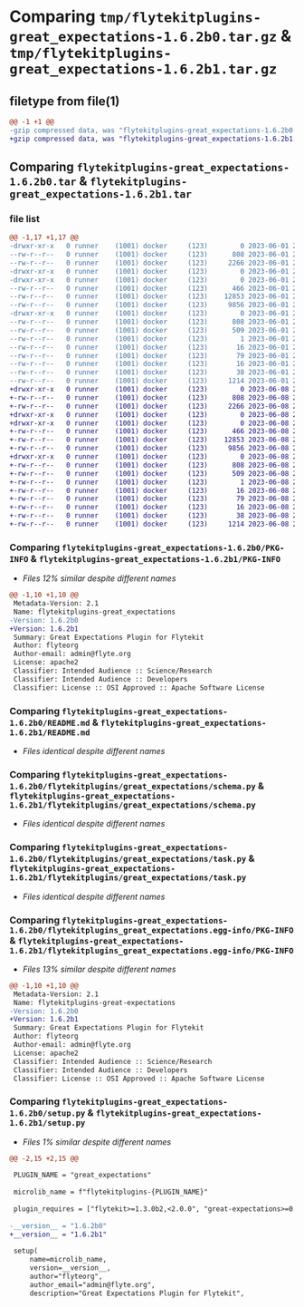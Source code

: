 # Comparing `tmp/flytekitplugins-great_expectations-1.6.2b0.tar.gz` & `tmp/flytekitplugins-great_expectations-1.6.2b1.tar.gz`

## filetype from file(1)

```diff
@@ -1 +1 @@
-gzip compressed data, was "flytekitplugins-great_expectations-1.6.2b0.tar", last modified: Thu Jun  1 20:41:54 2023, max compression
+gzip compressed data, was "flytekitplugins-great_expectations-1.6.2b1.tar", last modified: Thu Jun  8 23:49:44 2023, max compression
```

## Comparing `flytekitplugins-great_expectations-1.6.2b0.tar` & `flytekitplugins-great_expectations-1.6.2b1.tar`

### file list

```diff
@@ -1,17 +1,17 @@
-drwxr-xr-x   0 runner    (1001) docker     (123)        0 2023-06-01 20:41:54.983830 flytekitplugins-great_expectations-1.6.2b0/
--rw-r--r--   0 runner    (1001) docker     (123)      808 2023-06-01 20:41:54.983830 flytekitplugins-great_expectations-1.6.2b0/PKG-INFO
--rw-r--r--   0 runner    (1001) docker     (123)     2266 2023-06-01 20:41:31.000000 flytekitplugins-great_expectations-1.6.2b0/README.md
-drwxr-xr-x   0 runner    (1001) docker     (123)        0 2023-06-01 20:41:54.983830 flytekitplugins-great_expectations-1.6.2b0/flytekitplugins/
-drwxr-xr-x   0 runner    (1001) docker     (123)        0 2023-06-01 20:41:54.983830 flytekitplugins-great_expectations-1.6.2b0/flytekitplugins/great_expectations/
--rw-r--r--   0 runner    (1001) docker     (123)      466 2023-06-01 20:41:31.000000 flytekitplugins-great_expectations-1.6.2b0/flytekitplugins/great_expectations/__init__.py
--rw-r--r--   0 runner    (1001) docker     (123)    12853 2023-06-01 20:41:31.000000 flytekitplugins-great_expectations-1.6.2b0/flytekitplugins/great_expectations/schema.py
--rw-r--r--   0 runner    (1001) docker     (123)     9856 2023-06-01 20:41:31.000000 flytekitplugins-great_expectations-1.6.2b0/flytekitplugins/great_expectations/task.py
-drwxr-xr-x   0 runner    (1001) docker     (123)        0 2023-06-01 20:41:54.983830 flytekitplugins-great_expectations-1.6.2b0/flytekitplugins_great_expectations.egg-info/
--rw-r--r--   0 runner    (1001) docker     (123)      808 2023-06-01 20:41:54.000000 flytekitplugins-great_expectations-1.6.2b0/flytekitplugins_great_expectations.egg-info/PKG-INFO
--rw-r--r--   0 runner    (1001) docker     (123)      509 2023-06-01 20:41:54.000000 flytekitplugins-great_expectations-1.6.2b0/flytekitplugins_great_expectations.egg-info/SOURCES.txt
--rw-r--r--   0 runner    (1001) docker     (123)        1 2023-06-01 20:41:54.000000 flytekitplugins-great_expectations-1.6.2b0/flytekitplugins_great_expectations.egg-info/dependency_links.txt
--rw-r--r--   0 runner    (1001) docker     (123)       16 2023-06-01 20:41:54.000000 flytekitplugins-great_expectations-1.6.2b0/flytekitplugins_great_expectations.egg-info/namespace_packages.txt
--rw-r--r--   0 runner    (1001) docker     (123)       79 2023-06-01 20:41:54.000000 flytekitplugins-great_expectations-1.6.2b0/flytekitplugins_great_expectations.egg-info/requires.txt
--rw-r--r--   0 runner    (1001) docker     (123)       16 2023-06-01 20:41:54.000000 flytekitplugins-great_expectations-1.6.2b0/flytekitplugins_great_expectations.egg-info/top_level.txt
--rw-r--r--   0 runner    (1001) docker     (123)       38 2023-06-01 20:41:54.983830 flytekitplugins-great_expectations-1.6.2b0/setup.cfg
--rw-r--r--   0 runner    (1001) docker     (123)     1214 2023-06-01 20:41:50.000000 flytekitplugins-great_expectations-1.6.2b0/setup.py
+drwxr-xr-x   0 runner    (1001) docker     (123)        0 2023-06-08 23:49:44.935238 flytekitplugins-great_expectations-1.6.2b1/
+-rw-r--r--   0 runner    (1001) docker     (123)      808 2023-06-08 23:49:44.935238 flytekitplugins-great_expectations-1.6.2b1/PKG-INFO
+-rw-r--r--   0 runner    (1001) docker     (123)     2266 2023-06-08 23:49:15.000000 flytekitplugins-great_expectations-1.6.2b1/README.md
+drwxr-xr-x   0 runner    (1001) docker     (123)        0 2023-06-08 23:49:44.931238 flytekitplugins-great_expectations-1.6.2b1/flytekitplugins/
+drwxr-xr-x   0 runner    (1001) docker     (123)        0 2023-06-08 23:49:44.931238 flytekitplugins-great_expectations-1.6.2b1/flytekitplugins/great_expectations/
+-rw-r--r--   0 runner    (1001) docker     (123)      466 2023-06-08 23:49:15.000000 flytekitplugins-great_expectations-1.6.2b1/flytekitplugins/great_expectations/__init__.py
+-rw-r--r--   0 runner    (1001) docker     (123)    12853 2023-06-08 23:49:15.000000 flytekitplugins-great_expectations-1.6.2b1/flytekitplugins/great_expectations/schema.py
+-rw-r--r--   0 runner    (1001) docker     (123)     9856 2023-06-08 23:49:15.000000 flytekitplugins-great_expectations-1.6.2b1/flytekitplugins/great_expectations/task.py
+drwxr-xr-x   0 runner    (1001) docker     (123)        0 2023-06-08 23:49:44.931238 flytekitplugins-great_expectations-1.6.2b1/flytekitplugins_great_expectations.egg-info/
+-rw-r--r--   0 runner    (1001) docker     (123)      808 2023-06-08 23:49:44.000000 flytekitplugins-great_expectations-1.6.2b1/flytekitplugins_great_expectations.egg-info/PKG-INFO
+-rw-r--r--   0 runner    (1001) docker     (123)      509 2023-06-08 23:49:44.000000 flytekitplugins-great_expectations-1.6.2b1/flytekitplugins_great_expectations.egg-info/SOURCES.txt
+-rw-r--r--   0 runner    (1001) docker     (123)        1 2023-06-08 23:49:44.000000 flytekitplugins-great_expectations-1.6.2b1/flytekitplugins_great_expectations.egg-info/dependency_links.txt
+-rw-r--r--   0 runner    (1001) docker     (123)       16 2023-06-08 23:49:44.000000 flytekitplugins-great_expectations-1.6.2b1/flytekitplugins_great_expectations.egg-info/namespace_packages.txt
+-rw-r--r--   0 runner    (1001) docker     (123)       79 2023-06-08 23:49:44.000000 flytekitplugins-great_expectations-1.6.2b1/flytekitplugins_great_expectations.egg-info/requires.txt
+-rw-r--r--   0 runner    (1001) docker     (123)       16 2023-06-08 23:49:44.000000 flytekitplugins-great_expectations-1.6.2b1/flytekitplugins_great_expectations.egg-info/top_level.txt
+-rw-r--r--   0 runner    (1001) docker     (123)       38 2023-06-08 23:49:44.935238 flytekitplugins-great_expectations-1.6.2b1/setup.cfg
+-rw-r--r--   0 runner    (1001) docker     (123)     1214 2023-06-08 23:49:38.000000 flytekitplugins-great_expectations-1.6.2b1/setup.py
```

### Comparing `flytekitplugins-great_expectations-1.6.2b0/PKG-INFO` & `flytekitplugins-great_expectations-1.6.2b1/PKG-INFO`

 * *Files 12% similar despite different names*

```diff
@@ -1,10 +1,10 @@
 Metadata-Version: 2.1
 Name: flytekitplugins-great_expectations
-Version: 1.6.2b0
+Version: 1.6.2b1
 Summary: Great Expectations Plugin for Flytekit
 Author: flyteorg
 Author-email: admin@flyte.org
 License: apache2
 Classifier: Intended Audience :: Science/Research
 Classifier: Intended Audience :: Developers
 Classifier: License :: OSI Approved :: Apache Software License
```

### Comparing `flytekitplugins-great_expectations-1.6.2b0/README.md` & `flytekitplugins-great_expectations-1.6.2b1/README.md`

 * *Files identical despite different names*

### Comparing `flytekitplugins-great_expectations-1.6.2b0/flytekitplugins/great_expectations/schema.py` & `flytekitplugins-great_expectations-1.6.2b1/flytekitplugins/great_expectations/schema.py`

 * *Files identical despite different names*

### Comparing `flytekitplugins-great_expectations-1.6.2b0/flytekitplugins/great_expectations/task.py` & `flytekitplugins-great_expectations-1.6.2b1/flytekitplugins/great_expectations/task.py`

 * *Files identical despite different names*

### Comparing `flytekitplugins-great_expectations-1.6.2b0/flytekitplugins_great_expectations.egg-info/PKG-INFO` & `flytekitplugins-great_expectations-1.6.2b1/flytekitplugins_great_expectations.egg-info/PKG-INFO`

 * *Files 13% similar despite different names*

```diff
@@ -1,10 +1,10 @@
 Metadata-Version: 2.1
 Name: flytekitplugins-great-expectations
-Version: 1.6.2b0
+Version: 1.6.2b1
 Summary: Great Expectations Plugin for Flytekit
 Author: flyteorg
 Author-email: admin@flyte.org
 License: apache2
 Classifier: Intended Audience :: Science/Research
 Classifier: Intended Audience :: Developers
 Classifier: License :: OSI Approved :: Apache Software License
```

### Comparing `flytekitplugins-great_expectations-1.6.2b0/setup.py` & `flytekitplugins-great_expectations-1.6.2b1/setup.py`

 * *Files 1% similar despite different names*

```diff
@@ -2,15 +2,15 @@
 
 PLUGIN_NAME = "great_expectations"
 
 microlib_name = f"flytekitplugins-{PLUGIN_NAME}"
 
 plugin_requires = ["flytekit>=1.3.0b2,<2.0.0", "great-expectations>=0.13.30", "sqlalchemy>=1.4.23,<2.0.0"]
 
-__version__ = "1.6.2b0"
+__version__ = "1.6.2b1"
 
 setup(
     name=microlib_name,
     version=__version__,
     author="flyteorg",
     author_email="admin@flyte.org",
     description="Great Expectations Plugin for Flytekit",
```

